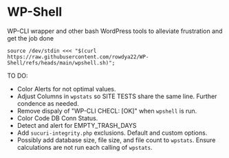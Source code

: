 # WP-Shell
WP-CLI wrapper and other bash WordPress tools to alleviate frustration and get the job done

```
source /dev/stdin <<< "$(curl https://raw.githubusercontent.com/rowdya22/WP-Shell/refs/heads/main/wpshell.sh)";
```

TO DO:
- Color Alerts for not optimal values.
- Adjust Columns in `wpstats` so SITE TESTS share the same line. Further condence as needed.
- Remove dispaly of "WP-CLI CHECL: [OK]" when `wpshell` is run.
- Color Code DB Conn Status.
- Detect and alert for EMPTY_TRASH_DAYS
- Add `sucuri-integrity.php` exclusions. Default and custom options.
- Possibly add database size, file size, and file count to `wpstats`. Ensure calculations are not run each calling of `wpstats`.

